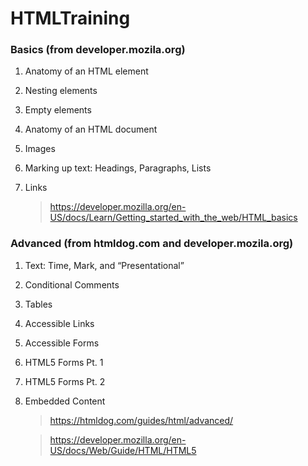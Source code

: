 # HTMLTraining

### Basics (from developer.mozila.org)

1. Anatomy of an HTML element
2. Nesting elements
3. Empty elements
4. Anatomy of an HTML document
5. Images
6. Marking up text: Headings, Paragraphs, Lists
7. Links

   > https://developer.mozilla.org/en-US/docs/Learn/Getting_started_with_the_web/HTML_basics

### Advanced (from htmldog.com and developer.mozila.org)

1. Text: Time, Mark, and “Presentational”
2. Conditional Comments
3. Tables
4. Accessible Links
5. Accessible Forms
6. HTML5 Forms Pt. 1
7. HTML5 Forms Pt. 2
8. Embedded Content

   > https://htmldog.com/guides/html/advanced/

   > https://developer.mozilla.org/en-US/docs/Web/Guide/HTML/HTML5
